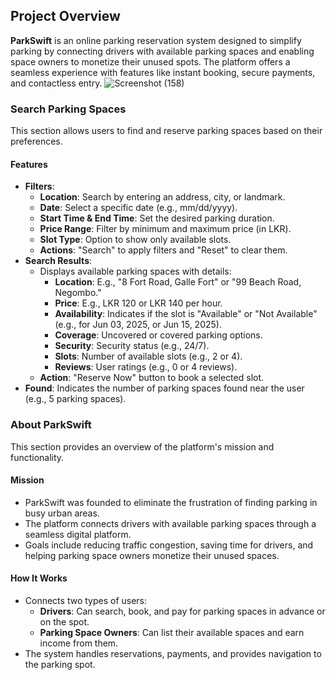 ## Project Overview

**ParkSwift** is an online parking reservation system designed to simplify parking by connecting drivers with available parking spaces and enabling space owners to monetize their unused spots. The platform offers a seamless experience with features like instant booking, secure payments, and contactless entry.
![Screenshot (158)](https://github.com/user-attachments/assets/95f9d15c-90e6-4295-8703-c5d5445dc9e4)


### Search Parking Spaces
This section allows users to find and reserve parking spaces based on their preferences.

#### Features
- **Filters**:
  - **Location**: Search by entering an address, city, or landmark.
  - **Date**: Select a specific date (e.g., mm/dd/yyyy).
  - **Start Time & End Time**: Set the desired parking duration.
  - **Price Range**: Filter by minimum and maximum price (in LKR).
  - **Slot Type**: Option to show only available slots.
  - **Actions**: "Search" to apply filters and "Reset" to clear them.
- **Search Results**:
  - Displays available parking spaces with details:
    - **Location**: E.g., "8 Fort Road, Galle Fort" or "99 Beach Road, Negombo."
    - **Price**: E.g., LKR 120 or LKR 140 per hour.
    - **Availability**: Indicates if the slot is "Available" or "Not Available" (e.g., for Jun 03, 2025, or Jun 15, 2025).
    - **Coverage**: Uncovered or covered parking options.
    - **Security**: Security status (e.g., 24/7).
    - **Slots**: Number of available slots (e.g., 2 or 4).
    - **Reviews**: User ratings (e.g., 0 or 4 reviews).
  - **Action**: "Reserve Now" button to book a selected slot.
- **Found**: Indicates the number of parking spaces found near the user (e.g., 5 parking spaces).


### About ParkSwift
This section provides an overview of the platform's mission and functionality.

#### Mission
- ParkSwift was founded to eliminate the frustration of finding parking in busy urban areas.
- The platform connects drivers with available parking spaces through a seamless digital platform.
- Goals include reducing traffic congestion, saving time for drivers, and helping parking space owners monetize their unused spaces.

#### How It Works
- Connects two types of users:
  - **Drivers**: Can search, book, and pay for parking spaces in advance or on the spot.
  - **Parking Space Owners**: Can list their available spaces and earn income from them.
- The system handles reservations, payments, and provides navigation to the parking spot.

